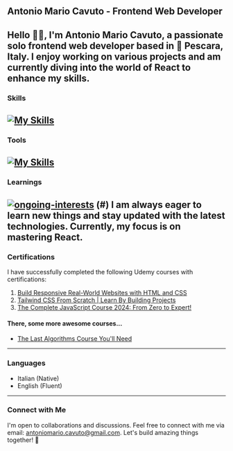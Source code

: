 ## Antonio Mario Cavuto - Frontend Web Developer
Hello 👋🏼, I'm Antonio Mario Cavuto, a passionate solo frontend web developer based in 📍 Pescara, Italy.
I enjoy working on various projects and am currently diving into the world of React to enhance my skills.
---
### Skills
[![My Skills](https://skillicons.dev/icons?i=html,css,js,tailwind,vue,nodejs)](https://skillicons.dev)
---
### Tools
[![My Skills](https://skillicons.dev/icons?i=git,vscode,neovim)](https://skillicons.dev)
---
### Learnings
[![ongoing-interests](https://skillicons.dev/icons?i=react)](https://skillicons.dev) (#)
I am always eager to learn new things and stay updated with the latest technologies.
Currently, my focus is on mastering React.
---
### Certifications
I have successfully completed the following Udemy courses with certifications:
1. [Build Responsive Real-World Websites with HTML and CSS](https://www.udemy.com/certificate/UC-d9c5906c-ed3a-4634-975b-e3be8f5b3502/)
2. [Tailwind CSS From Scratch | Learn By Building Projects](https://www.udemy.com/certificate/UC-cb1585c0-1bf2-4d53-8b28-4697d508e305/)
3. [The Complete JavaScript Course 2024: From Zero to Expert!](https://www.udemy.com/certificate/UC-b98e3e9d-aeea-40c2-9c25-bba9cb7696f7/)
#### There, some more awesome courses...
+ [The Last Algorithms Course You'll Need](https://frontendmasters.com/courses/algorithms/)
---
### Languages
- Italian (Native)
- English (Fluent)
---
### Connect with Me
I'm open to collaborations and discussions. Feel free to connect with me via email: [antoniomario.cavuto@gmail.com](mailto:antoniomario.cavuto@gmail.com).
Let's build amazing things together! 🚀

